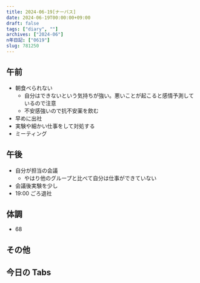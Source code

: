 ```yaml
---
title: 2024-06-19[ナーバス]
date: 2024-06-19T00:00:00+09:00
draft: false
tags: ["diary", ""]
archives: ["2024-06"]
n年日記: ["0619"]
slug: 781250
---
```


## 午前

- 朝食べられない
  - 自分はできないという気持ちが強い。悪いことが起こると感情予測しているので注意
  - 不安感強いので抗不安薬を飲む
- 早めに出社
- 実験や細かい仕事をして対処する
- ミーティング

## 午後

- 自分が担当の会議
  - やはり他のグループと比べて自分は仕事ができていない
- 会議後実験を少し
- 19:00 ごろ退社

## 体調

- 68

## その他

## 今日の Tabs
